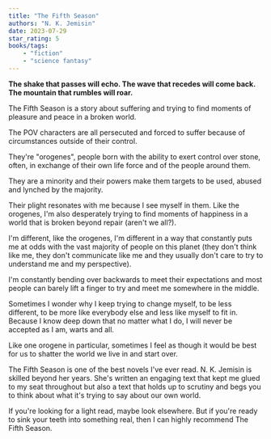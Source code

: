 ```yaml
---
title: "The Fifth Season"
authors: "N. K. Jemisin"
date: 2023-07-29
star_rating: 5
books/tags:
    - "fiction"
    - "science fantasy"
---
```

**The shake that passes will echo. The wave that recedes will come back. The mountain that rumbles will roar.**

The Fifth Season is a story about suffering and trying to find moments of pleasure and peace in a broken world.

The POV characters are all persecuted and forced to suffer because of circumstances outside of their control.

<!--more-->

They're "orogenes", people born with the ability to exert control over stone, often, in exchange of their own life force and of the people around them.

They are a minority and their powers make them targets to be used, abused and lynched by the majority.

Their plight resonates with me because I see myself in them. Like the orogenes, I'm also desperately trying to find moments of happiness in a world that is broken beyond repair (aren't we all?).

I'm different, like the orogenes, I'm different in a way that constantly puts me at odds with the vast majority of people on this planet (they don't think like me, they don't communicate like me and they usually don't care to try to understand me and my perspective).

I'm constantly bending over backwards to meet their expectations and most people can barely lift a finger to try and meet me somewhere in the middle.

Sometimes I wonder why I keep trying to change myself, to be less different, to be more like everybody else and less like myself to fit in. Because I know deep down that no matter what I do, I will never be accepted as I am, warts and all.

Like one orogene in particular, sometimes I feel as though it would be best for us to shatter the world we live in and start over.

The Fifth Season is one of the best novels I've ever read. N. K. Jemisin is skilled beyond her years. She's written an engaging text that kept me glued to my seat throughout but also a text that holds up to scrutiny and begs you to think about what it's trying to say about our own world.

If you're looking for a light read, maybe look elsewhere. But if you're ready to sink your teeth into something real, then I can highly recommend The Fifth Season.